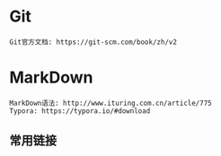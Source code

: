 # Git
    Git官方文档: https://git-scm.com/book/zh/v2

# MarkDown
    MarkDown语法: http://www.ituring.com.cn/article/775
    Typora: https://typora.io/#download
    
## 常用链接

